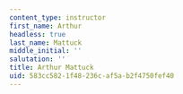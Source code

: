 ```yaml
---
content_type: instructor
first_name: Arthur
headless: true
last_name: Mattuck
middle_initial: ''
salutation: ''
title: Arthur Mattuck
uid: 583cc582-1f48-236c-af5a-b2f4750fef40
---
```

